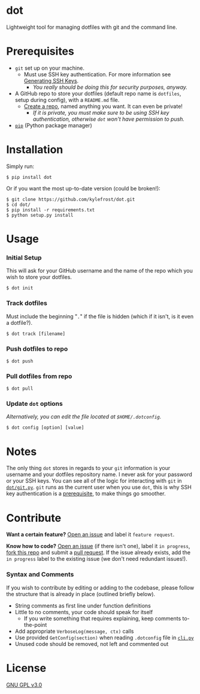 # dot

Lightweight tool for managing dotfiles with git and the command line.

# Prerequisites

- `git` set up on your machine.
    - Must use SSH key authentication. For more information see [Generating SSH Keys](https://help.github.com/articles/generating-ssh-keys/).
        - *You really should be doing this for security purposes, anyway.*
- A GitHub repo to store your dotfiles (default repo name is `dotfiles`, setup during config), with a `README.md` file.
    - [Create a repo](https://github.com/new), named anything you want. It can even be private!
        - *If it is private, you must make sure to be using SSH key authentication, otherwise `dot` won't have permission to push.*
- [`pip`](https://pypi.python.org/pypi/pip) (Python package manager)

# Installation

Simply run:

    $ pip install dot
    
Or if you want the most up-to-date version (could be broken!):
    
    $ git clone https://github.com/kylefrost/dot.git
    $ cd dot/
    $ pip install -r requirements.txt
    $ python setup.py install


# Usage

### Initial Setup

This will ask for your GitHub username and the name of the repo which you wish to store your dotfiles.

    $ dot init


### Track dotfiles

Must include the beginning "`.`" if the file is hidden (which if it isn't, is it even a dotfile?).

    $ dot track [filename]


### Push dotfiles to repo

    $ dot push

### Pull dotfiles from repo

    $ dot pull

### Update `dot` options

*Alternatively, you can edit the file located at `$HOME/.dotconfig`.*

    $ dot config [option] [value]


# Notes

The only thing `dot` stores in regards to your `git` information is your username and your dotfiles repository name. I never ask for your password or your SSH keys. You can see all of the logic for interacting with `git` in [`dot/git.py`](dot/git.py). `git` runs as the current user when you use `dot`, this is why SSH key authentication is a [prerequisite](https://github.com/kylefrost/dot#prerequisites), to make things go smoother.

# Contribute

__Want a certain feature?__ [Open an issue](https://github.com/kylefrost/dot/issues) and label it `feature request`.

__Know how to code?__ [Open an issue](https://github.com/kylefrost/dot/issues) (if there isn't one), label it `in progress`, [fork this repo](https://github.com/kylefrost/dot/fork) and submit a [pull request](https://github.com/kylefrost/dot/pulls). If the issue already exists, add the `in progress` label to the existing issue (we don't need redundant issues!).

### Syntax and Comments

If you wish to contribute by editing or adding to the codebase, please follow the structure that is already in place (outlined briefly below).

- String comments as first line under function definitions
- Little to no comments, your code should speak for itself
    - If you write something that requires explaining, keep comments to-the-point
- Add appropriate `VerboseLog(message, ctx)` calls
- Use provided `GetConfig(section)` when reading `.dotconfig` file in [`cli.py`](dot/cli.py)
- Unused code should be removed, not left and commented out

# License

[GNU GPL v3.0](LICENSE)
